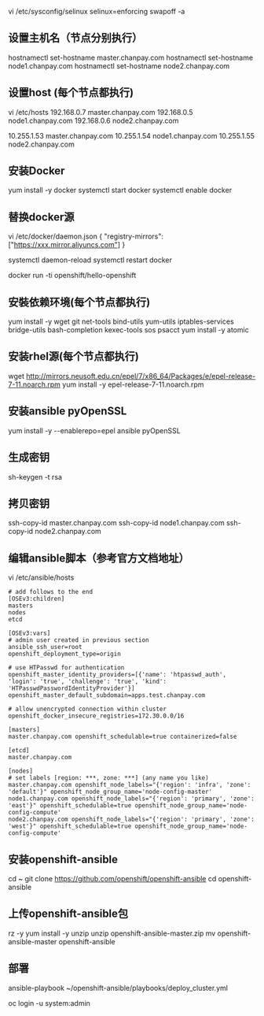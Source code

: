 
vi /etc/sysconfig/selinux 
selinux=enforcing
swapoff -a

## 设置主机名（节点分别执行）
hostnamectl set-hostname master.chanpay.com
hostnamectl set-hostname node1.chanpay.com
hostnamectl set-hostname node2.chanpay.com

## 设置host (每个节点都执行)
vi /etc/hosts
192.168.0.7 master.chanpay.com
192.168.0.5 node1.chanpay.com
192.168.0.6 node2.chanpay.com

10.255.1.53 master.chanpay.com
10.255.1.54 node1.chanpay.com
10.255.1.55 node2.chanpay.com

## 安装Docker
yum install -y docker
systemctl start docker
systemctl enable docker

## 替换docker源
vi /etc/docker/daemon.json
{
  "registry-mirrors": ["https://xxx.mirror.aliyuncs.com"]
}

systemctl daemon-reload
systemctl restart docker

docker run -ti openshift/hello-openshift


## 安裝依赖环境(每个节点都执行)
yum install -y wget git net-tools bind-utils yum-utils iptables-services bridge-utils bash-completion kexec-tools sos psacct
yum install -y atomic

## 安装rhel源(每个节点都执行)
wget http://mirrors.neusoft.edu.cn/epel/7/x86_64/Packages/e/epel-release-7-11.noarch.rpm
yum install -y epel-release-7-11.noarch.rpm

## 安装ansible pyOpenSSL
yum install -y --enablerepo=epel ansible pyOpenSSL

## 生成密钥
sh-keygen -t rsa

## 拷贝密钥
ssh-copy-id master.chanpay.com
ssh-copy-id node1.chanpay.com
ssh-copy-id node2.chanpay.com

## 编辑ansible脚本（参考官方文档地址）
vi /etc/ansible/hosts
```
# add follows to the end
[OSEv3:children]
masters
nodes
etcd

[OSEv3:vars]
# admin user created in previous section
ansible_ssh_user=root
openshift_deployment_type=origin

# use HTPasswd for authentication
openshift_master_identity_providers=[{'name': 'htpasswd_auth', 'login': 'true', 'challenge': 'true', 'kind': 'HTPasswdPasswordIdentityProvider'}]
openshift_master_default_subdomain=apps.test.chanpay.com

# allow unencrypted connection within cluster
openshift_docker_insecure_registries=172.30.0.0/16

[masters]
master.chanpay.com openshift_schedulable=true containerized=false

[etcd]
master.chanpay.com

[nodes]
# set labels [region: ***, zone: ***] (any name you like)
master.chanpay.com openshift_node_labels="{'region': 'infra', 'zone': 'default'}" openshift_node_group_name='node-config-master'
node1.chanpay.com openshift_node_labels="{'region': 'primary', 'zone': 'east'}" openshift_schedulable=true openshift_node_group_name='node-config-compute'
node2.chanpay.com openshift_node_labels="{'region': 'primary', 'zone': 'west'}" openshift_schedulable=true openshift_node_group_name='node-config-compute'
```

## 安装openshift-ansible
cd ~
git clone https://github.com/openshift/openshift-ansible
cd openshift-ansible

## 上传openshift-ansible包
rz -y
yum install -y unzip
unzip openshift-ansible-master.zip
mv openshift-ansible-master openshift-ansible

## 部署
ansible-playbook ~/openshift-ansible/playbooks/deploy_cluster.yml






oc login -u system:admin

